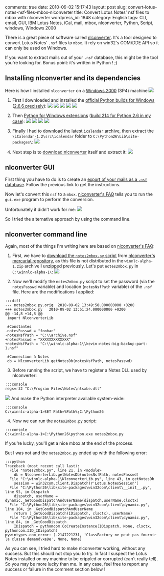 comments: true
date: 2010-09-02 15:17:43
layout: post
slug: convert-lotus-notes-nsf-files-mbox-nlconverter
title: Convert Lotus Notes' nsf files to mbox with nlconverter
wordpress_id: 1848
category: English
tags: CLI, email, GUI, IBM Lotus Notes, iCal, mail, mbox, nlconverter, Python, Script, windows, Windows 2000

There is a great piece of software called [nlconverter](http://code.google.com/p/nlconverter/). It's a tool designed to convert Lotus Notes' `.nsf` files to `mbox`. It rely on win32's COM/DDE API so it can only be used on Windows.

If you want to extract mails out of your `.nsf` database, this might be the tool you're looking for. Bonus point: it's written in Python ! ;)




## Installing nlconverter and its dependencies



Here is how I installed `nlconverter` on a [Windows 2000](http://www.amazon.com/gp/product/B0006HMWO4/ref=as_li_tf_tl?ie=UTF8&tag=kevideld-20&linkCode=as2&camp=217145&creative=399381&creativeASIN=B0006HMWO4) (SP4) machine:![](http://www.assoc-amazon.com/e/ir?t=kevideld-20&l=as2&o=1&a=B0006HMWO4&camp=217145&creative=399381)





  1. First I downloaded and installed the [official Python builds for Windows](http://www.python.org/download/releases/) ([2.6.6 precisely](http://www.python.org/ftp/python/2.6.6/python-2.6.6.msi)):
[![](http://kevin.deldycke.com/wp-content/uploads/2010/08/001-python-266-install-on-windows-2000-300x255.png)](http://kevin.deldycke.com/wp-content/uploads/2010/08/001-python-266-install-on-windows-2000.png)
[![](http://kevin.deldycke.com/wp-content/uploads/2010/08/002-python-266-install-on-windows-2000-300x255.png)](http://kevin.deldycke.com/wp-content/uploads/2010/08/002-python-266-install-on-windows-2000.png)
[![](http://kevin.deldycke.com/wp-content/uploads/2010/08/003-python-266-install-on-windows-2000-300x255.png)](http://kevin.deldycke.com/wp-content/uploads/2010/08/003-python-266-install-on-windows-2000.png)
[![](http://kevin.deldycke.com/wp-content/uploads/2010/08/004-python-266-install-on-windows-2000-300x255.png)](http://kevin.deldycke.com/wp-content/uploads/2010/08/004-python-266-install-on-windows-2000.png)
[![](http://kevin.deldycke.com/wp-content/uploads/2010/08/005-python-266-install-on-windows-2000-300x255.png)](http://kevin.deldycke.com/wp-content/uploads/2010/08/005-python-266-install-on-windows-2000.png)



  2. Then [Python for Windows extensions](http://sourceforge.net/projects/pywin32/) ([build 214 for Python 2.6 in my case](http://sourceforge.net/projects/pywin32/files/pywin32/Build%20214/pywin32-214.win32-py2.6.exe/download)):
[![](http://kevin.deldycke.com/wp-content/uploads/2010/08/001-pywin32-214-install-on-windows-2000-300x193.png)](http://kevin.deldycke.com/wp-content/uploads/2010/08/001-pywin32-214-install-on-windows-2000.png)
[![](http://kevin.deldycke.com/wp-content/uploads/2010/08/002-pywin32-214-install-on-windows-2000-300x193.png)](http://kevin.deldycke.com/wp-content/uploads/2010/08/002-pywin32-214-install-on-windows-2000.png)
[![](http://kevin.deldycke.com/wp-content/uploads/2010/08/003-pywin32-214-install-on-windows-2000-300x193.png)](http://kevin.deldycke.com/wp-content/uploads/2010/08/003-pywin32-214-install-on-windows-2000.png)
[![](http://kevin.deldycke.com/wp-content/uploads/2010/08/004-pywin32-214-install-on-windows-2000-300x193.png)](http://kevin.deldycke.com/wp-content/uploads/2010/08/004-pywin32-214-install-on-windows-2000.png)


  3. Finally I had to [download the latest `icalendar` archive](http://pypi.python.org/pypi/icalendar), then extract the `\iCalendar-1.2\src\icalendar` folder to `C:\Python26\Lib\site-packages\`:
[![](http://kevin.deldycke.com/wp-content/uploads/2010/08/extract-icalendar-python-package-on-windows-300x217.png)](http://kevin.deldycke.com/wp-content/uploads/2010/08/extract-icalendar-python-package-on-windows.png)



  4. Next step is to [download nlconverter](http://code.google.com/p/nlconverter/downloads) itself and extract it:
[![](http://kevin.deldycke.com/wp-content/uploads/2010/08/nlconverter-install-on-windows-300x214.png)](http://kevin.deldycke.com/wp-content/uploads/2010/08/nlconverter-install-on-windows.png)







## nlconverter GUI



First thing you have to do is to create an [export of your mails as a `.nsf` database](http://kevin.deldycke.com/2010/06/how-to-export-backup-lotus-notes-mails/). Follow the previous link to get the instructions.


Now let's convert this `nsf` to a `mbox`. [nlconverter's FAQ](http://code.google.com/p/nlconverter/wiki/Faq) tells you to run the `gui.exe` program to perform the conversion.

Unfortunately it didn't work for me:
[![](http://kevin.deldycke.com/wp-content/uploads/2010/08/nlconverter-gui-fail-300x91.png)](http://kevin.deldycke.com/wp-content/uploads/2010/08/nlconverter-gui-fail.png)

So I tried the alternative approach by using the command line.




## nlconverter command line



Again, most of the things I'm writing here are based on [nlconverter's FAQ](http://code.google.com/p/nlconverter/wiki/Faq):






  1. First, we have to [download the `notes2mbox.py` script](http://nlconverter.googlecode.com/hg/notes2mbox.py) from [nlconverter's mercurial repository](http://code.google.com/p/nlconverter/source/browse/), as this file is not distributed in the `winnlc-alpha-1.zip` archive I unzipped previously. Let's put `notes2mbox.py` in `C:\winnlc-alpha-1\`:
[![](http://kevin.deldycke.com/wp-content/uploads/2010/09/download-notes2mbox-python-script-300x167.png)](http://kevin.deldycke.com/wp-content/uploads/2010/09/download-notes2mbox-python-script.png)



  2. Now we'll modify the `notes2mbox.py` script to set the password (via the `notesPasswd` variable) and location (`notesNsfPath` variable) of the `.nsf` file. Here are the modifications I applied:

    
    :::diff
    --- notes2mbox.py.orig	2010-09-02 13:49:58.000000000 +0200
    +++ notes2mbox.py	2010-09-02 13:51:24.000000000 +0200
    @@ -14,8 +14,8 @@
     import NlconverterLib
     
     #Constantes
    -notesPasswd = "foobar"
    -notesNsfPath = "C:\\archive.nsf"
    +notesPasswd = "XXXXXXXXXXXXX"
    +notesNsfPath = "C:\\winnlc-alpha-1\\kevin-notes-big-backup-part-1.nsf"
     
     #Connection à Notes
     db = NlconverterLib.getNotesDb(notesNsfPath, notesPasswd)
    






  3. Before running the script, we have to register a Notes DLL used by nlconverter:

    
    :::console
    regsvr32 "C:\Program Files\Notes\nlsxbe.dll"
    


[![](http://kevin.deldycke.com/wp-content/uploads/2010/08/notes-nlsxbe-dll-registered1-300x96.png)](http://kevin.deldycke.com/wp-content/uploads/2010/08/notes-nlsxbe-dll-registered1.png)
And make the Python interpreter available system-wide:

    
    :::console
    C:\winnlc-alpha-1>SET Path=%Path%;C:\Python26
    






  4. Now we can run the `notes2mbox.py` script:

    
    :::console
    C:\winnlc-alpha-1>C:\Python26\python.exe notes2mbox.py
    





If you're lucky, you'll get a nice mbox at the end of the process.

But I was not and the `notes2mbox.py` ended up with the following error:

    
    :::python
    Traceback (most recent call last):
      File "notes2mbox.py", line 21, in <module>
        db = NlconverterLib.getNotesDb(notesNsfPath, notesPasswd)
      File "C:\winnlc-alpha-1\NlconverterLib.py", line 43, in getNotesDb
        session = win32com.client.Dispatch(r'Lotus.NotesSession')
      File "C:\Python26\lib\site-packages\win32com\client\__init__.py", line 95, in Dispatch
        dispatch, userName = dynamic._GetGoodDispatchAndUserName(dispatch,userName,clsctx)
      File "C:\Python26\lib\site-packages\win32com\client\dynamic.py", line 104, in _GetGoodDispatchAndUserName
        return (_GetGoodDispatch(IDispatch, clsctx), userName)
      File "C:\Python26\lib\site-packages\win32com\client\dynamic.py", line 84, in _GetGoodDispatch
        IDispatch = pythoncom.CoCreateInstance(IDispatch, None, clsctx, pythoncom.IID_IDispatch)
    pywintypes.com_error: (-2147221231, 'ClassFactory ne peut pas fournir la classe demand\xe9e', None, None)
    



As you can see, I tried hard to make nlconverter working, without any success. But this should not stop you to try. In fact I suspect the Lotus Notes installed on my machine to be crippled or corrupted (can't really tell). So you may be more lucky than me. In any case, feel free to report any success or failure in the comment section below !
